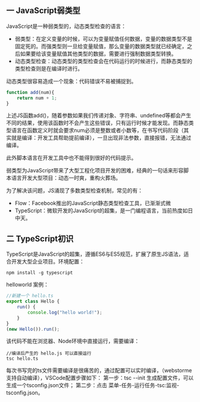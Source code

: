 ## 一 JavaScript弱类型

JavaScript是一种弱类型的，动态类型检查的语言：
- 弱类型：在定义变量的时候，可以为变量赋值任何数据，变量的数据类型不是固定死的。而强类型则一旦给变量赋值，那么变量的数据类型就已经确定，之后如果要给该变量赋值其他类型的数据，需要进行强制数据类型转换。
- 动态类型检查：动态类型的类型检查会在代码运行的时候进行，而静态类型的类型检查则是在编译时进行。

动态类型很容易造成一个现象：代码错误不易被捕捉到。
```js
function add(num){
    return num + 1;
}
```
上述JS函数add()，随着参数如果我们传递对象、字符串、undefined等都会产生不同的结果，使用该函数时不会产生这些错误，只有运行时候才能发现。而静态类型语言在函数定义时就会要求num必须是整数或者小数等，在书写代码阶段（其实就是编译：开发工具帮助提前编译），一旦出现非法参数，直接报错，无法通过编译。  

此外脚本语言在开发工具中也不能得到很好的代码提示。  

弱类型为JavaScript带来了大型工程化项目开发的困难，经典的一句话来形容脚本语言开发大型项目：动态一时爽，重构火葬场。  

为了解决该问题，JS涌现了多数类型检查机制，常见的有：
- Flow：Facebook推出的JavaScript静态类型检查工具，已渐渐式微
- TypeScript：微软开发的JavaScript的超集，是一门编程语言，当前热度如日中天。 

## 二 TypeScript初识

TypeScript是JavaScript的超集，遵循ES6与ES5规范，扩展了原生JS语法，适合开发大型企业项目。环境配置：
```
npm install -g typescript
```

helloworld 案例：
```ts
//新建一个 hello.ts
export class Hello {
    run() {
        console.log("hello world!");
    }
}
(new Hello()).run();
```

该代码不能在浏览器、Node环境中直接运行，需要编译：
```
//编译后产生的 hello.js 可以直接运行
tsc hello.ts
```
每次书写完的ts文件需要编译是很痛苦的，通过配置可以实时编译，（webstorme支持自动编译），VSCode配置步骤如下：
第一步：tsc --init 生成配置文件，可以生成一个tsconfig.json文件；
第二步：点击 菜单-任务-运行任务-tsc:监视-tsconfig.json。

